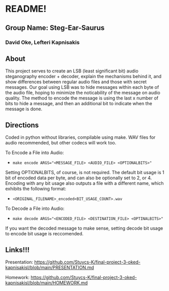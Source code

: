 # README!

## Group Name: Steg-Ear-Saurus
### David Oke, Lefteri Kapnisakis


## About

This project serves to create an LSB (least significant bit) audio steganography encoder + decoder, explain the mechanisms behind it, and show differences between regular audio files and those with secret messages. Our goal using LSB was to hide messages within each byte of the audio file, hoping to minimize the noticability of the message on audio quality. The method to encode the message is using the last x number of bits to hide a message, and then an additional bit to indicate when the message is done.

## Directions
Coded in python without libraries, compilable using make. WAV files for audio recommended, but other codecs will work too.

To Encode a File into Audio:
- `make encode ARGS="<MESSAGE_FILE> <AUDIO_FILE> <OPTIONALBITS>"`

Setting OPTIONALBITS, of course, is not required. The default bit usage is 1 bit of encoded data per byte, and can also be optionally set to 2, or 4. Encoding with any bit usage also outputs a file with a different name, which exhibits the following format:

- `<ORIGINAL_FILENAME>_encoded<BIT_USAGE_COUNT>.wav`

To Decode a File into Audio:
- `make decode ARGS="<ENCODED_FILE> <DESTINATION_FILE> <OPTINALBITS>"`

If you want the decoded message to make sense, setting decode bit usage to encode bit usage is reccomended.

## Links!!!

Presentation: https://github.com/Stuycs-K/final-project-3-oked-kapnisakisl/blob/main/PRESENTATION.md

Homework: https://github.com/Stuycs-K/final-project-3-oked-kapnisakisl/blob/main/HOMEWORK.md
